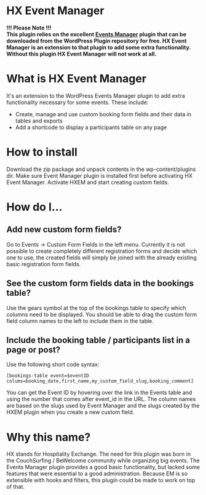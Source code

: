 HX Event Manager
==============

__!!! Please Note !!!__ <br />
__This plugin relies on the excellent [Events Manager](http://wordpress.org/plugins/events-manager/) plugin that can be downloaded from the WordPress Plugin repository for free. HX Event Manager is an extension to that plugin to add some extra functionality. Without this plugin HX Event Manager will not work at all.__

What is HX Event Manager
==========================
It's an extension to the WordPress Events Manager plugin to add extra functionality necessary for some events. These include:

* Create, manage and use custom booking form fields and their data in tables and exports
* Add a shortcode to display a participants table on any page

How to install
================
Download the zip package and unpack contents in the wp-content/plugins dir. Make sure Event Manager plugin is installed first before activating HX Event Manager. Activate HXEM and start creating custom fields.

How do I...
===========

Add new custom form fields?
--------------------
Go to Events -> Custom Form Fields in the left menu. Currently it is not possible to create completely different registration forms and decide which one to use, the created fields will simply be joined with the already existing basic registration form fields.

See the custom form fields data in the bookings table?
------------
Use the gears symbol at the top of the bookings table to specify which columns need to be displayed. You should be able to drag the custom form field column names to the left to include them in the table.

Include the booking table / participants list in a page or post?
------------
Use the following short code syntax:

    [bookings-table event=$eventID colums=booking_date,first_name,my_custom_field_slug,booking_comment]

You can get the Event ID by hovering over the link in the Events table and using the number that comes after event_id in the URL. The column names are based on the slugs used by Event Manager and the slugs created by the HXEM plugin when you create a new custom field. 

Why this name?
===============
HX stands for Hospitality Exchange. The need for this plugin was born in the CouchSurfing / BeWelcome community while organizing big events. The Events Manager plugin provides a good basic functionality, but lacked some features that were essential to a good administration. Because EM is so extensible with hooks and filters, this plugin could be made to work on top of that.
